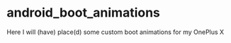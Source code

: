 # android_boot_animations

Here I will (have) place(d) some custom boot animations for my OnePlus X
